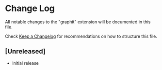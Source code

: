 # Change Log

All notable changes to the "graphit" extension will be documented in this file.

Check [Keep a Changelog](http://keepachangelog.com/) for recommendations on how to structure this file.

## [Unreleased]

- Initial release